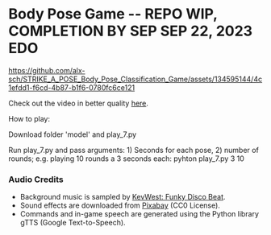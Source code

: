 # Body Pose Game -- REPO WIP, COMPLETION BY SEP SEP 22, 2023 EDO



https://github.com/alx-sch/STRIKE_A_POSE_Body_Pose_Classification_Game/assets/134595144/4c1efdd1-f6cd-4b87-b1f6-0780fc6ce121

Check out the video in better quality [here](https://www.loom.com/share/c715db6d054c44cab8a703be838f9201?sid=b5d8c26a-da8b-4349-9043-285fca207493).



How to play:

Download folder 'model' and  play_7.py

Run play_7.py and pass arguments: 1) Seconds for each pose, 2) number of rounds; e.g. playing 10 rounds a 3 seconds each: pyhton play_7.py 3 10

### Audio Credits
- Background music is sampled by [KevWest: Funky Disco Beat](https://www.looperman.com/loops/detail/332124/funky-disco-beat-free-123bpm-disco-drum-loop).
- Sound effects are downloaded from [Pixabay](https://pixabay.com/) (CC0 License).
- Commands and in-game speech are generated using the Python library gTTS (Google Text-to-Speech).
